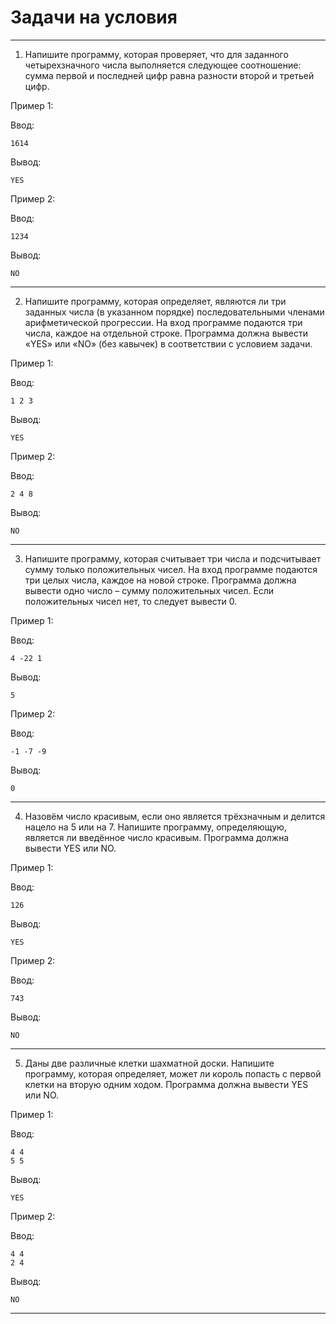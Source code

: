 # Задачи на условия
------------------------------------------------------------------------------------
1. Напишите программу, которая проверяет, что для заданного четырехзначного числа выполняется следующее соотношение: сумма первой и последней цифр равна разности второй и третьей цифр.

Пример 1:

Ввод:
```
1614
```
Вывод:
```
YES
```

Пример 2:

Ввод:
```
1234
```
Вывод:
```
NO
```
------------------------------------------------------------------------------------
2. Напишите программу, которая определяет, являются ли три заданных числа (в указанном порядке) последовательными членами арифметической прогрессии. На вход программе подаются три числа, каждое на отдельной строке. Программа должна вывести «YES» или «NO» (без кавычек) в соответствии с условием задачи.

Пример 1:

Ввод:
```
1 2 3
```
Вывод:
```
YES
```

Пример 2:

Ввод:
```
2 4 8
```
Вывод:
```
NO
```
------------------------------------------------------------------------------------
3. Напишите программу, которая считывает три числа и подсчитывает сумму только положительных чисел. На вход программе подаются три целых числа, каждое на новой строке. Программа должна вывести одно число – сумму положительных чисел. Если положительных чисел нет, то следует вывести 0.
   
Пример 1:

Ввод:
```
4 -22 1
```
Вывод:
```
5
```

Пример 2:

Ввод:
```
-1 -7 -9
```
Вывод:
```
0
```
------------------------------------------------------------------------------------
4. Назовём число красивым, если оно является трёхзначным и делится нацело на 5 или на 7. Напишите программу, определяющую, является ли введённое число красивым. Программа должна вывести YES или NO.
   
Пример 1:

Ввод:
```
126
```
Вывод:
```
YES
```

Пример 2:

Ввод:
```
743
```
Вывод:
```
NO
```
------------------------------------------------------------------------------------
5. Даны две различные клетки шахматной доски. Напишите программу, которая определяет, может ли король попасть с первой клетки на вторую одним ходом. Программа должна вывести YES или NO.
   
Пример 1:

Ввод:
```
4 4
5 5
```
Вывод:
```
YES
```

Пример 2:

Ввод:
```
4 4
2 4
```
Вывод:
```
NO
```
------------------------------------------------------------------------------------
